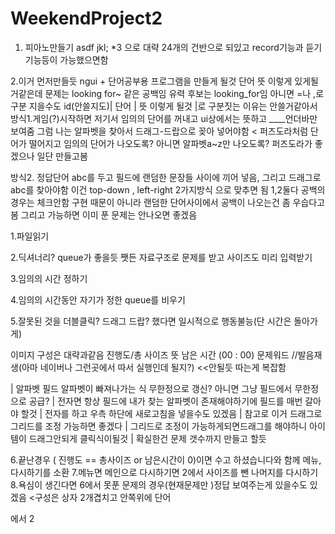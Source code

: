 # WeekendProject2

1. 피아노만들기 asdf jkl; *3 으로 대략 24개의 건반으로 되있고 record기능과 듣기 기능등이 가능했으면함

2.이거 먼저만들듯
ngui + 단어공부용 프로그램을 만들게 될것 
단어 뜻 이렇게 있게될거같은데 문제는 looking for~ 같은 공백임 유력 후보는 looking_for임 아니면 =나 ,로 구분 지을수도
id(안쓸지도)| 단어 | 뜻 이렇게 될것 |로 구분짓는 이유는 안쓸거같아서
방식1.게임(?)시작하면 저기서 임의의 단어를 꺼내고 ui상에서는 뜻하고 ____언더바만 보여줌 그럼 나는 알파벳을 찾아서
드래그-드랍으로 꽂아 넣어야함 < 퍼즈도라처럼 단어가 떨어지고 임의의 단어가 나오도록? 아니면 알파벳a~z만 나오도록?
퍼즈도라가 좋겠으나 일단 만들고봄

방식2. 정답단어 abc를 두고 필드에 랜덤한 문장들 사이에 끼어 넣음, 그리고 드래그로abc를 찾아야함
 이건 top-down , left-right 2가지방식 으로 맞추면 됨
1,2둘다 공백의 경우는 체크안함 구현 때문이 아니라 랜덤한 단어사이에서 공백이 나오는건 좀 우습다고봄
그리고 가능하면 이미 푼 문제는 안나오면 좋겠음

1.파일읽기

2.딕셔너리? queue가 좋을듯 쨋든 자료구조로 문제를 받고 사이즈도 미리 입력받기

3.임의의 시간 정하기

4.임의의 시간동안 자기가 정한 queue를 비우기

5.잘못된 것을 더블클릭? 드래그 드랍? 했다면 일시적으로 행동불능(단 시간은 돌아가게)

이미지 구성은 대략과같음
진행도/총 사이즈	뜻	남은 시간 (00 : 00)	문제워드		//발음재생(아마 네이버나 그런곳에서 따서 실행인데 될지?) <<안될듯 따는게 복잡함

|	알파벳 필드 알파벳이 빠져나가는 식 무한정으로 갱신? 아니면 그냥 필드에서 무한정으로 공급?
|	전자면 항상 필드에 내가 찾는 알파벳이 존재해야하기에 필드를 매번 갈아야 할것
|	전자를 하고 우측 하단에 새로고침을 넣을수도 있겠음
|	참고로 이거 드래그로 그리드를 조정 가능하면 좋겠다
|	 그리드로 조정이 가능하게되면드래그를 해야하니 아이템이 드래그안되게 클릭식이될것
|	확실한건 문제 갯수까지 만들고 할듯


6.끝난경우 ( 진행도 == 총사이즈 or 남은시간이 0)이면 수고 하셨습니다와 함께 메뉴, 다시하기를 소환
7.메뉴면 메인으로 다시하기면 2에서 사이즈를 뺀 나머지를 다시하기
8.욕심이 생긴다면 6에서 못푼 문제의 경우(현재문제만 )정답 보여주는게 있을수도 있겠음 <구성은 상자 2개겹치고 안쪽위에 단어

에서 2
